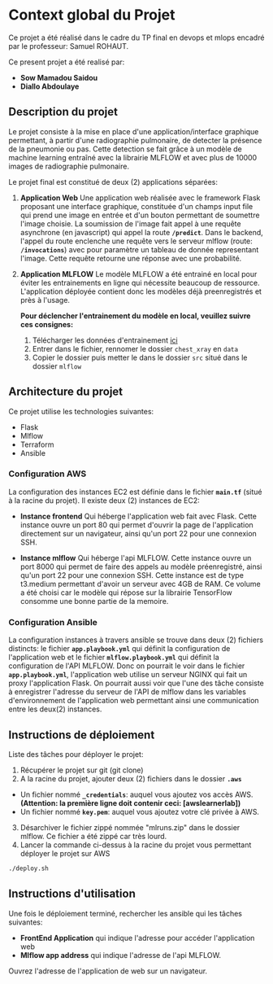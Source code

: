# Context global du Projet

Ce projet a été réalisé dans le cadre du TP final en devops et mlops encadré par le professeur: Samuel ROHAUT.

Ce present projet a été realisé par:

- **Sow Mamadou Saidou**
- **Diallo Abdoulaye**

## Description du projet

Le projet consiste à la mise en place d'une application/interface graphique permettant, à partir d'une radiographie pulmonaire, de detecter la présence de la pneumonie ou pas.
Cette detection se fait grâce à un modèle de machine learning entraîné avec la librairie MLFLOW et avec plus de 10000 images de radiographie pulmonaire.

Le projet final est constitué de deux (2) applications séparées:

1. **Application Web**
   Une application web réalisée avec le framework Flask proposant une interface graphique, constituée d'un champs input file qui prend une image en entrée et d'un bouton permettant de soumettre l'image choisie. La soumission de l'image fait appel à une requête asynchrone (en javascript) qui appel la route **`/predict`**. Dans le backend, l'appel du route enclenche une requête vers le serveur mlflow (route: **`/invocations`**) avec pour paramètre un tableau de donnée representant l'image. Cette requête retourne une réponse avec une probabilité.

2. **Application MLFLOW**
   Le modèle MLFLOW a été entrainé en local pour éviter les entrainements en ligne qui nécessite beaucoup de ressource. L'application déployée contient donc les modèles déjà preenregistrés et près à l'usage.
   
   **Pour déclencher l'entrainement du modèle en local, veuillez suivre ces consignes:**
   1. Télécharger les données d'entrainement [ici](https://www.kaggle.com/datasets/paultimothymooney/chest-xray-pneumonia)
   2. Entrer dans le fichier, rennomer le dossier `chest_xray` en `data`
   3. Copier le dossier puis metter le dans le dossier `src` situé dans le dossier `mlflow`

## Architecture du projet

Ce projet utilise les technologies suivantes:

- Flask
- Mlflow
- Terraform
- Ansible

### Configuration AWS

La configuration des instances EC2 est définie dans le fichier **`main.tf`** (situé à la racine du projet).
Il existe deux (2) instances de EC2:

- **Instance frontend**
  Qui héberge l'application web fait avec Flask. Cette instance ouvre un port 80 qui permet d'ouvrir la page de l'application directement sur un navigateur, ainsi qu'un port 22 pour une connexion SSH.

- **Instance mlflow**
  Qui héberge l'api MLFLOW. Cette instance ouvre un port 8000 qui permet de faire des appels au modèle préenregistré, ainsi qu'un port 22 pour une connexion SSH.
  Cette instance est de type t3.medium permettant d'avoir un serveur avec 4GB de RAM. Ce volume a été choisi car le modèle qui répose sur la librairie TensorFlow consomme une bonne partie de la memoire.

### Configuration Ansible

La configuration instances à travers ansible se trouve dans deux (2) fichiers distincts: le fichier **`app.playbook.yml`** qui définit la configuration de l'application web et le fichier **`mlflow.playbook.yml`** qui définit la configuration de l'API MLFLOW.
Donc on pourrait le voir dans le fichier **`app.playbook.yml`**, l'application web utilise un serveur NGINX qui fait un proxy l'application Flask.
On pourrait aussi voir que l'une des tâche consiste à enregistrer l'adresse du serveur de l'API de mlflow dans les variables d'environnement de l'application web permettant ainsi une communication entre les deux(2) instances.

## Instructions de déploiement

Liste des tâches pour déployer le projet:

1. Récupérer le projet sur git (git clone)
2. A la racine du projet, ajouter deux (2) fichiers dans le dossier **`.aws`**

- Un fichier nommé **`_credentials`**: auquel vous ajoutez vos accès AWS. **(Attention: la première ligne doit contenir ceci: [awslearnerlab])**
- Un fichier nommé **`key.pem`**: auquel vous ajoutez votre clé privée à AWS.

3. Désarchiver le fichier zippé nommée "mlruns.zip" dans le dossier mlflow. Ce fichier a été zippé car très lourd.
4. Lancer la commande ci-dessus à la racine du projet vous permettant déployer le projet sur AWS

```bash
./deploy.sh
```

## Instructions d'utilisation

Une fois le déploiement terminé, rechercher les ansible qui les tâches suivantes:

- **FrontEnd Application** qui indique l'adresse pour accéder l'application web
- **Mlflow app address** qui indique l'adresse de l'api MLFLOW.

Ouvrez l'adresse de l'application de web sur un navigateur.
